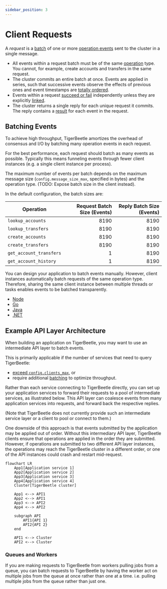 ```yaml
---
sidebar_position: 3
---
```


# Client Requests

A _request_ is a [batch](#batching-events) of one or more [operation
events](../reference/operations/index.md) sent to the cluster in a single message.

- All events within a request batch must be of the same
  [operation](../reference/operations/index.md) type. You cannot, for example, create accounts and
  transfers in the same request.
- The cluster commits an entire batch at once. Events are applied in series, such that successive
  events observe the effects of previous ones and event timestamps are [totally
  ordered](time.md#timestamps-are-totally-ordered).
- Events within a request [succeed or fail](../reference/operations/create_transfers.md#result)
  independently unless they are explicitly [linked](../reference/transfers.md#flagslinked).
- The cluster returns a single reply for each unique request it commits. The reply contains a
  [result](../reference/operations/create_transfers.md#result) for each event in the request.

## Batching Events

To achieve high throughput, TigerBeetle amortizes the overhead of consensus and I/O by batching many
operation events in each request. 

For the best performance, each request should batch as many events as possible. Typically this means
funneling events through fewer client instances (e.g. a single client instance per process).

The maximum number of events per batch depends on the maximum message size
(`config.message_size_max`, specified in bytes) and the operation type. (TODO: Expose batch size in
the client instead).

In the default configuration, the batch sizes are:

| Operation               | Request Batch Size (Events) | Reply Batch Size (Events) |
| ----------------------- | --------------------------: | ------------------------: |
| `lookup_accounts`       |                        8190 |                      8190 |
| `lookup_transfers`      |                        8190 |                      8190 |
| `create_accounts`       |                        8190 |                      8190 |
| `create_transfers`      |                        8190 |                      8190 |
| `get_account_transfers` |                           1 |                      8190 |
| `get_account_history`   |                           1 |                      8190 |

You can design your application to batch events manually. However, client instances automatically
batch requests of the same operation type. Therefore, sharing the same client instance between
multiple threads or tasks enables events to be batched transparently.

- [Node](/src/clients/node/README.md#batching)
- [Go](/src/clients/go/README.md#batching)
- [Java](/src/clients/java/README.md#batching)
- [.NET](/src/clients/dotnet/README.md#batching)

## Example API Layer Architecture

When building an application on TigerBeetle, you may want to use an intermediate API layer to batch
events.

This is primarily applicable if the number of services that need to query TigerBeetle:

- [exceed `config.clients_max`](./client-sessions.md#eviction), or
- require additional [batching](#batching-events) to optimize throughput.

Rather than each service connecting to TigerBeetle directly, you can set up your application
services to forward their requests to a pool of intermediate services, as illustrated below. This
API layer can coalesce events from many application services into requests, and forward back the
respective replies.

(Note that TigerBeetle does not currently provide such an intermediate service layer or a client to
pool or connect to them.)

One downside of this approach is that events submitted by the application may be applied out of
order. Without this intermediary API layer, TigerBeetle clients ensure that operations are applied
in the order they are submitted. However, if operations are submitted to two different API layer
instances, the operations may reach the TigerBeetle cluster in a different order, or one of the API
instances could crash and restart mid-request. 


```mermaid
flowchart LR
    App1[Application service 1]
    App2[Application service 2]
    App3[Application service 3]
    App4[Application service 4]
    Cluster[TigerBeetle cluster]

    App1 <--> API1
    App2 <--> API1
    App3 <--> API2
    App4 <--> API2

    subgraph API
        API1{API 1}
        API2{API 2}
    end

    API1 <--> Cluster
    API2 <--> Cluster
```

### Queues and Workers

If you are making requests to TigerBeetle from workers pulling jobs from a queue, you can batch
requests to TigerBeetle by having the worker act on multiple jobs from the queue at once rather than
one at a time. i.e. pulling multiple jobs from the queue rather than just one.
